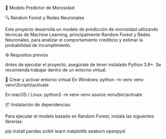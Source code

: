 🧠 Modelo Predictor de Morosidad

🔍 Random Forest y Redes Neuronales

Este proyecto desarrolla un modelo de predicción de morosidad utilizando técnicas de Machine Learning, principalmente Random Forest y Redes Neuronales, para analizar el comportamiento crediticio y estimar la probabilidad de incumplimiento.

⚙️ Requisitos previos

Antes de ejecutar el proyecto, asegúrate de tener instalado Python 3.8+.
Se recomienda trabajar dentro de un entorno virtual.

🔧 Crear y activar entorno virtual
En Windows:
python -m venv venv
venv\Scripts\activate

En macOS / Linux:
python3 -m venv venv
source venv/bin/activate

📦 Instalación de dependencias

Para ejecutar el modelo basado en Random Forest, instala las siguientes librerías:

pip install pandas scikit-learn matplotlib seaborn openpyxl
